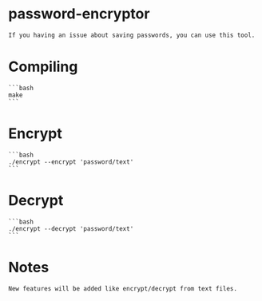# password-encryptor
    If you having an issue about saving passwords, you can use this tool.
# Compiling
    ```bash
    make
    ```
# Encrypt 
    ```bash
    ./encrypt --encrypt 'password/text'
    ```
# Decrypt
    ```bash
    ./encrypt --decrypt 'password/text'
    ```
# Notes
    New features will be added like encrypt/decrypt from text files.